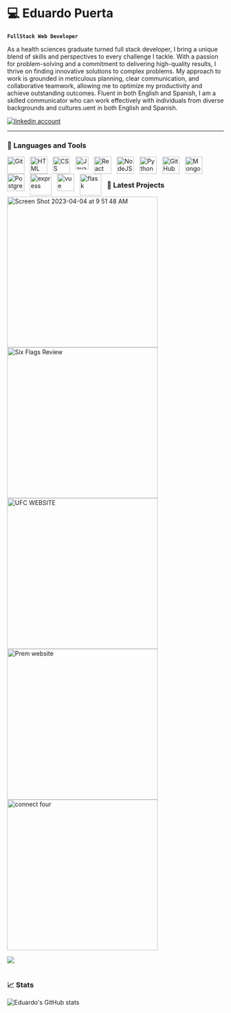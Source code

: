 # :computer: Eduardo Puerta

**`FullStack Web Developer`**

As a health sciences graduate turned full stack developer, I bring a unique blend of skills and perspectives to every challenge I tackle. With a passion for problem-solving and a commitment to delivering high-quality results, I thrive on finding innovative solutions to complex problems. My approach to work is grounded in meticulous planning, clear communication, and collaborative teamwork, allowing me to optimize my productivity and achieve outstanding outcomes. Fluent in both English and Spanish, I am a skilled communicator who can work effectively with individuals from diverse backgrounds and cultures.uent in both English and Spanish.

   <p align="left">
      <a href="https://www.linkedin.com/in/eduardo-puerta-0a7707265/">
         <img alt="linkedin account" title="Connect With Me on LinkedIn" src="https://custom-icon-badges.demolab.com/badge/-LinkedIn-red?style=for-the-badge&logo=comment-discussion&logoColor=white"/></a> 
  
---

### :key:  Languages and Tools
<img align="left" alt="Git" width="40px" style="padding-right:10px;" src="https://cdn.jsdelivr.net/gh/devicons/devicon/icons/git/git-original.svg" />
<img align="left" alt="HTML" width="40px" style="padding-right:10px;" src="https://cdn.jsdelivr.net/gh/devicons/devicon/icons/html5/html5-plain.svg" />
<img align="left" alt="CSS" width="40px" style="padding-right:10px;" src="https://cdn.jsdelivr.net/gh/devicons/devicon/icons/css3/css3-plain.svg" />
<img align="left" alt="JavaScript" width="30px" style="padding-right:10px;" src="https://cdn.jsdelivr.net/gh/devicons/devicon/icons/javascript/javascript-plain.svg" />
<img align="left" alt="React" width="40px" style="padding-right:10px;" src="https://cdn.jsdelivr.net/gh/devicons/devicon/icons/react/react-original.svg" />
<img align="left" alt="NodeJS" width="40px" style="padding-right:10px;" src="https://cdn.jsdelivr.net/gh/devicons/devicon/icons/nodejs/nodejs-original.svg" />
<img align="left" alt="Python" width="40px" style="padding-right:10px;" src="https://cdn.jsdelivr.net/gh/devicons/devicon/icons/python/python-plain.svg" />
<img align="left" alt="GitHub" width="40px" style="padding-right:10px;" src="https://cdn.jsdelivr.net/gh/devicons/devicon/icons/github/github-original.svg" /> 
<img align="left" alt="MongoDB" width="40px" style="padding-right:10px;" src="https://cdn.jsdelivr.net/gh/devicons/devicon/icons/mongodb/mongodb-original-wordmark.svg" />
<img align="left" alt="Postgresql" width="40px" style="padding-right:10px;" src="https://cdn.jsdelivr.net/gh/devicons/devicon/icons/postgresql/postgresql-original-wordmark.svg" />
<img align="left" alt="express" width="50px" style="padding-right:10px;" src="https://cdn.jsdelivr.net/gh/devicons/devicon/icons/express/express-original-wordmark.svg"/>
<img align="left" alt="vue" width="40px" style="padding-right:10px;" src="https://cdn.jsdelivr.net/gh/devicons/devicon/icons/vuejs/vuejs-original-wordmark.svg" />
<img align="left" alt="flask" width="50px" style="padding-right:10px;" src="https://cdn.jsdelivr.net/gh/devicons/devicon/icons/flask/flask-original-wordmark.svg" />
<br />

#

### :art: Latest Projects
[<img width="350" alt="Screen Shot 2023-04-04 at 9 51 48 AM" src="https://user-images.githubusercontent.com/122240360/231035347-60a6b3fe-58e5-4034-921a-c2737e90f6bd.png">
](https://github.com/eduardopuerta9/JustRides)
[<img width="350" alt="Six Flags Review" src="https://camo.githubusercontent.com/7984a721682093bc2730eedeeb42a1d4d97e98ae80127d8dc68e977fee750be8/68747470733a2f2f6d656469612e646973636f72646170702e6e65742f6174746163686d656e74732f313037353531393135383039373238313039372f313037383339383235343035333630353338362f53637265656e73686f745f66726f6d5f323032332d30322d32335f31322d30382d33312e706e673f77696474683d31333032266865696768743d363630">](https://github.com/RafaelIgnacioMontes/Six-Flags-Reviews)
[<img width="350" alt="UFC WEBSITE" src="https://camo.githubusercontent.com/ddcfa45efe3f975e036f71cf9c3649db145369f1821017541f39f42832c06d07/68747470733a2f2f692e696d6775722e636f6d2f753641575354732e706e67">](https://github.com/hoang-p6/UFC-Website-FrontEnd)
[<img width="350" alt="Prem website" src="https://user-images.githubusercontent.com/122240360/220215856-e7cc909b-7566-41f0-9a90-97de7abab2da.png">](https://github.com/eduardopuerta9/Premier-League)
[<img width="350" alt="connect four" src="https://user-images.githubusercontent.com/122240360/215114718-7693b643-039b-4960-ade1-858d08450458.png">](https://github.com/eduardopuerta9/CONNECT-FOUR)


[<img src="https://custom-icon-badges.demolab.com/badge/-Follow%20For%20More-red?style=for-the-badge&logo=followers&logoColor=white"/>](https://github.com/eduardopuerta9?tab=followers)

#

### :chart_with_upwards_trend: Stats

![Eduardo's GitHub stats](https://github-readme-stats.vercel.app/api?username=eduardopuerta9&show_icons=true&theme=great-gatsby)



